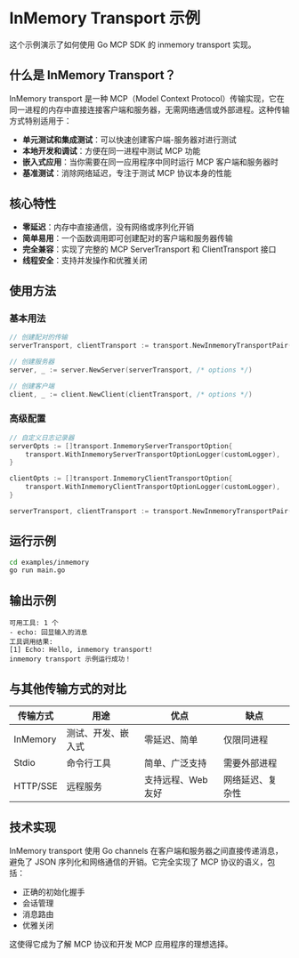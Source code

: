 # InMemory Transport 示例

这个示例演示了如何使用 Go MCP SDK 的 inmemory transport 实现。

## 什么是 InMemory Transport？

InMemory transport 是一种 MCP（Model Context Protocol）传输实现，它在同一进程的内存中直接连接客户端和服务器，无需网络通信或外部进程。这种传输方式特别适用于：

- **单元测试和集成测试**：可以快速创建客户端-服务器对进行测试
- **本地开发和调试**：方便在同一进程中测试 MCP 功能
- **嵌入式应用**：当你需要在同一应用程序中同时运行 MCP 客户端和服务器时
- **基准测试**：消除网络延迟，专注于测试 MCP 协议本身的性能

## 核心特性

- **零延迟**：内存中直接通信，没有网络或序列化开销
- **简单易用**：一个函数调用即可创建配对的客户端和服务器传输
- **完全兼容**：实现了完整的 MCP ServerTransport 和 ClientTransport 接口
- **线程安全**：支持并发操作和优雅关闭

## 使用方法

### 基本用法

```go
// 创建配对的传输
serverTransport, clientTransport := transport.NewInmemoryTransportPair(nil, nil)

// 创建服务器
server, _ := server.NewServer(serverTransport, /* options */)

// 创建客户端  
client, _ := client.NewClient(clientTransport, /* options */)
```

### 高级配置

```go
// 自定义日志记录器
serverOpts := []transport.InmemoryServerTransportOption{
    transport.WithInmemoryServerTransportOptionLogger(customLogger),
}

clientOpts := []transport.InmemoryClientTransportOption{
    transport.WithInmemoryClientTransportOptionLogger(customLogger),
}

serverTransport, clientTransport := transport.NewInmemoryTransportPair(serverOpts, clientOpts)
```

## 运行示例

```bash
cd examples/inmemory
go run main.go
```

## 输出示例

```
可用工具: 1 个
- echo: 回显输入的消息
工具调用结果:
[1] Echo: Hello, inmemory transport!
inmemory transport 示例运行成功！
```

## 与其他传输方式的对比

| 传输方式 | 用途 | 优点 | 缺点 |
|---------|-----|------|------|
| InMemory | 测试、开发、嵌入式 | 零延迟、简单 | 仅限同进程 |
| Stdio | 命令行工具 | 简单、广泛支持 | 需要外部进程 |
| HTTP/SSE | 远程服务 | 支持远程、Web友好 | 网络延迟、复杂性 |

## 技术实现

InMemory transport 使用 Go channels 在客户端和服务器之间直接传递消息，避免了 JSON 序列化和网络通信的开销。它完全实现了 MCP 协议的语义，包括：

- 正确的初始化握手
- 会话管理
- 消息路由
- 优雅关闭

这使得它成为了解 MCP 协议和开发 MCP 应用程序的理想选择。 